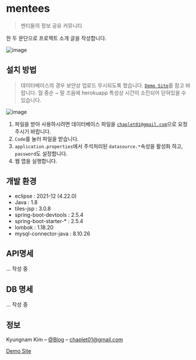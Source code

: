# mentees

> 멘티들의 정보 공유 커뮤니티

한 두 문단으로 프로젝트 소개 글을 작성합니다.

![image](https://user-images.githubusercontent.com/71887242/165509642-709896b5-4a08-4873-98d6-a102fb0f8389.png)

## 설치 방법

> 데이터베이스의 경우 보안상 업로드 무시되도록 했습니다. [`Demo Site`](https://menteesprj.herokuapp.com/)를 참고 바랍니다.
> 월 중순 ~ 말 즈음에 herokuapp 특성상 시간이 소진되어 닫혀있을 수 있습니다.

![image](https://user-images.githubusercontent.com/71887242/165511060-22a13fd3-944b-47f7-98a9-2ffff8ed58f6.png)

1. 파일을 받아 사용하시려면 데이터베이스 파일을 [`chaplet01@gmail.com`](mailto:chaplet01@gmail.com)으로 요청주시기 바랍니다.
2. `Code`를 눌러 파일을 받습니다.
3. `application.properties`에서 주석처리된 `datasource.*`속성을 활성화 하고, `password`도 설정합니다.
4. 웹 앱을 실행합니다.

## 개발 환경

- eclipse : 2021-12 (4.22.0)
- Java : 1.8
- tiles-jsp : 3.0.8
- spring-boot-devtools : 2.5.4
- spring-boot-starter-* : 2.5.4
- lombok : 1.18.20
- mysql-connector-java : 8.10.26

<!-- 모든 개발 의존성 설치 방법과 자동 테스트 슈트 실행 방법을 운영체제 별로 작성합니다. -->

## API명세

... 작성 중

## DB 명세

... 작성 중

## 정보

Kyungnam Kim – [@Blog](https://kkn1125.github.io/) – [chaplet01@gmail.com](mailto:chaplet01@gmail.com)

[Demo Site](https://menteesprj.herokuapp.com)
